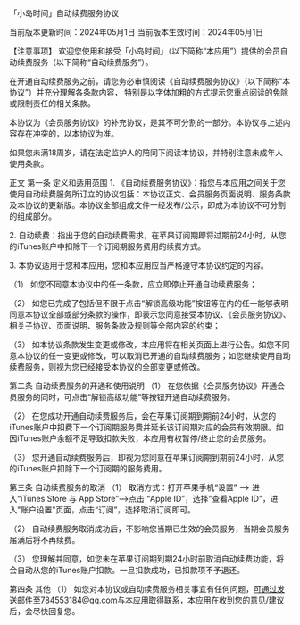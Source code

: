 「小岛时间」自动续费服务协议

当前版本更新时间：2024年05月1日
当前版本生效时间：2024年05月1日

【注意事项】
欢迎您使用和接受「小岛时间」（以下简称“本应用”）提供的会员自动续费服务（以下简称“自动续费服务”）。

在开通自动续费服务之前，请您务必审慎阅读《自动续费服务协议》（以下简称“本协议”）并充分理解各条款内容， 特别是以字体加粗的方式提示您重点阅读的免除或限制责任的相关条款。

本协议为《会员服务协议》的补充协议，是其不可分割的一部分。本协议与上述内容存在冲突的，以本协议为准。

如果您未满18周岁，请在法定监护人的陪同下阅读本协议，并特别注意未成年人使用条款。

正文
第一条 定义和适用范围
1. 《自动续费服务协议》：指您与本应用之间关于您使用自动续费服务所订立的协议包括：本协议正文、会员服务页面说明、服务条款及本协议的更新版。本协议全部组成文件一经发布/公示，即成为本协议不可分割的组成部分。

2. 自动续费：指出于您的自动续费需求，在苹果订阅期即将过期前24小时，从您的iTunes账户中扣除下一个订阅期服务费用的续费方式。

3. 本协议适用于您和本应用，您和本应用应当严格遵守本协议约定的内容。

（1） 如您不同意本协议中的任一条款，应立即停止开通自动续费服务；

（2） 如您已完成了包括但不限于点击“解锁高级功能”按钮等在内的任一能够表明同意本协议全部或部分条款的操作，即表示您同意接受本协议、《会员服务协议》、相关子协议、页面说明、服务条款及规则等全部内容的约束；

（3） 如本协议条款发生变更或修改，本应用将在相关页面上进行公告。如您不同意本协议的任一变更或修改，可以取消已开通的自动续费服务；如您继续使用自动续费服务，则视为您已经接受本协议的全部变更或修改。

第二条 自动续费服务的开通和使用说明
（1） 在您依据《会员服务协议》开通会员服务的同时，可点击“解锁高级功能”等按钮开通自动续费服务。

（2） 在您成功开通自动续费服务后，会在苹果订阅期到期前24小时，从您的iTunes账户中扣费下一个订阅期服务费并延长该订阅期对应的会员有效期限。如因iTunes账户余额不足导致扣款失败，本应用有权暂停/终止您的会员服务。

（3） 您开通自动续费服务后，即视为您同意在苹果订阅期到期前24小时，从您的iTunes账户扣除下一个订阅期的服务费用。

第三条 自动续费服务的取消
（1） 取消方式：打开苹果手机“设置” --> 进入“iTunes Store 与 App Store”-->点击 “Apple ID”，选择"查看Apple ID"，进入"账户设置"页面，点击“订阅”，选择取消订阅即可。

（2） 自动续费服务取消成功后，不影响您当期已生效的会员服务，当期会员服务届满后将不再续费。

（3） 您理解并同意，如您未在苹果订阅期到期24小时前取消自动续费功能，将会自动从您的iTunes账户扣款。一旦扣款成功，已扣款项不予退还。

第四条 其他
（1） 如您对本协议或自动续费服务相关事宜有任何问题，可通过发送邮件至784553184@qq.com与本应用取得联系，本应用在收到您的意见/建议后，会尽快回复您。
